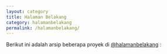 ```yaml
---
layout: category
title: Halaman Belakang
category: halamanbelakang
permalink: /halamanbelakang/
---
```


Berikut ini adalah arsip beberapa proyek di [@halamanbelakang](https://t.me/halamanbelakang)  :